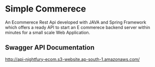 # Simple Commerece

An Ecommerece Rest Api developed with JAVA and Spring Framework which offers a ready API to start an E commerece backend server
within minutes for a small scale Web Application.

## Swagger API Documentation

http://api-nightfury-ecom.s3-website.ap-south-1.amazonaws.com/

